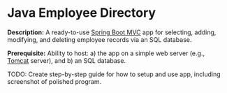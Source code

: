 # Java Employee Directory

**Description:** A ready-to-use [Spring Boot MVC](https://spring.io/guides/gs/serving-web-content) app for selecting, adding, modifying, and deleting employee records via an SQL database.  

**Prerequisite:** Ability to host: a) the app on a simple web server (e.g., [Tomcat](https://tomcat.apache.org/) server), and b) an SQL database.

TODO: Create step-by-step guide for how to setup and use app, including screenshot of polished program.
